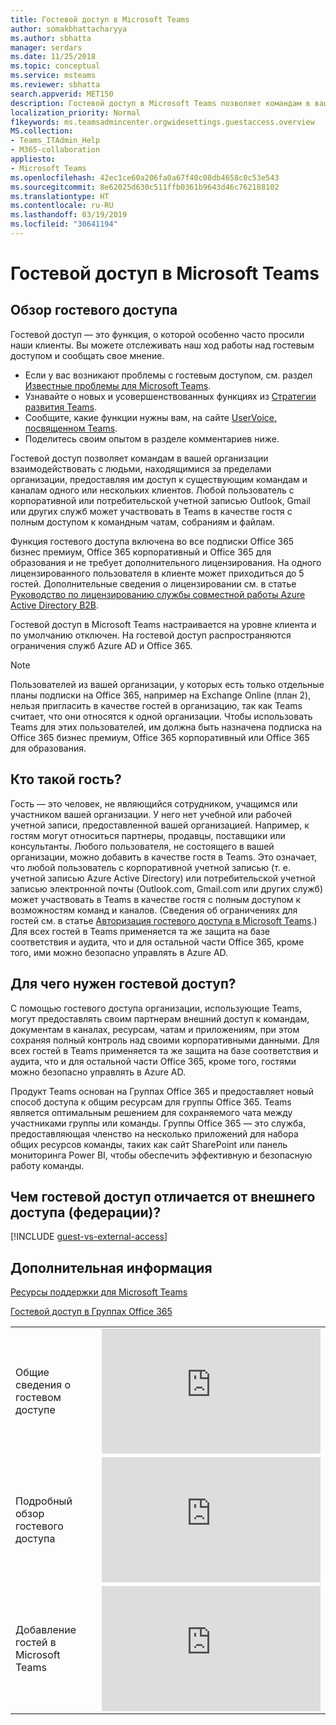 ```yaml
---
title: Гостевой доступ в Microsoft Teams
author: somakbhattacharyya
ms.author: sbhatta
manager: serdars
ms.date: 11/25/2018
ms.topic: conceptual
ms.service: msteams
ms.reviewer: sbhatta
search.appverid: MET150
description: Гостевой доступ в Microsoft Teams позволяет командам в вашей организации сотрудничать с людьми, находящимися за пределами организации, предоставляя им доступ к командам и каналам.
localization_priority: Normal
f1keywords: ms.teamsadmincenter.orgwidesettings.guestaccess.overview
MS.collection:
- Teams_ITAdmin_Help
- M365-collaboration
appliesto:
- Microsoft Teams
ms.openlocfilehash: 42ec1ce60a206fa0a67f40c08db4658c0c53e543
ms.sourcegitcommit: 8e62025d630c511ffb0361b9643d46c762188102
ms.translationtype: HT
ms.contentlocale: ru-RU
ms.lasthandoff: 03/19/2019
ms.locfileid: "30641194"
---
```

<a name="guest-access-in-microsoft-teams"></a>Гостевой доступ в Microsoft Teams
======================================

## <a name="guest-access-overview"></a>Обзор гостевого доступа

Гостевой доступ — это функция, о которой особенно часто просили наши клиенты. Вы можете отслеживать наш ход работы над гостевым доступом и сообщать свое мнение.

- Если у вас возникают проблемы с гостевым доступом, см. раздел [Известные проблемы для Microsoft Teams](Known-issues.md).
- Узнавайте о новых и усовершенствованных функциях из [Стратегии развития Teams](https://aka.ms/teamsroadmap).
- Сообщите, какие функции нужны вам, на сайте [UserVoice, посвященном Teams](https://aka.ms/TeamsUserVoice).
- Поделитесь своим опытом в разделе комментариев ниже.

Гостевой доступ позволяет командам в вашей организации взаимодействовать с людьми, находящимися за пределами организации, предоставляя им доступ к существующим командам и каналам одного или нескольких клиентов. Любой пользователь с корпоративной или потребительской учетной записью Outlook, Gmail или других служб может участвовать в Teams в качестве гостя с полным доступом к командным чатам, собраниям и файлам.

Функция гостевого доступа включена во все подписки Office 365 бизнес премиум, Office 365 корпоративный и Office 365 для образования и не требует дополнительного лицензирования. На одного лицензированного пользователя в клиенте может приходиться до 5 гостей. Дополнительные сведения о лицензировании см. в статье [Руководство по лицензированию службы совместной работы Azure Active Directory B2B](https://docs.microsoft.com/ru-RU/azure/active-directory/b2b/licensing-guidance). 

Гостевой доступ в Microsoft Teams настраивается на уровне клиента и по умолчанию отключен. На гостевой доступ распространяются ограничения служб Azure AD и Office 365.

> [!NOTE]
> Пользователей из вашей организации, у которых есть только отдельные планы подписки на Office 365, например на Exchange Online (план 2), нельзя пригласить в качестве гостей в организацию, так как Teams считает, что они относятся к одной организации. Чтобы использовать Teams для этих пользователей, им должна быть назначена подписка на Office 365 бизнес премиум, Office 365 корпоративный или Office 365 для образования. 

## <a name="who-is-a-guest"></a>Кто такой гость?

Гость — это человек, не являющийся сотрудником, учащимся или участником вашей организации. У него нет учебной или рабочей учетной записи, предоставленной вашей организацией. Например, к гостям могут относиться партнеры, продавцы, поставщики или консультанты. Любого пользователя, не состоящего в вашей организации, можно добавить в качестве гостя в Teams. Это означает, что любой пользователь с корпоративной учетной записью (т. е. учетной записью Azure Active Directory) или потребительской учетной записью электронной почты (Outlook.com, Gmail.com или других служб) может участвовать в Teams в качестве гостя с полным доступом к возможностям команд и каналов. (Сведения об ограничениях для гостей см. в статье [Авторизация гостевого доступа в Microsoft Teams](teams-dependencies.md).) Для всех гостей в Teams применяется та же защита на базе соответствия и аудита, что и для остальной части Office 365, кроме того, ими можно безопасно управлять в Azure AD.

## <a name="why-use-guest-access"></a>Для чего нужен гостевой доступ?
      
С помощью гостевого доступа организации, использующие Teams, могут предоставлять своим партнерам внешний доступ к командам, документам в каналах, ресурсам, чатам и приложениям, при этом сохраняя полный контроль над своими корпоративными данными. Для всех гостей в Teams применяется та же защита на базе соответствия и аудита, что и для остальной части Office 365, кроме того, гостями можно безопасно управлять в Azure AD.  

Продукт Teams основан на Группах Office 365 и предоставляет новый способ доступа к общим ресурсам для группы Office 365. Teams является оптимальным решением для сохраняемого чата между участниками группы или команды. Группы Office 365 — это служба, предоставляющая членство на несколько приложений для набора общих ресурсов команды, таких как сайт SharePoint или панель мониторинга Power BI, чтобы обеспечить эффективную и безопасную работу команды. 

## <a name="how-does-guest-access-compare-to-external-access-federation"></a>Чем гостевой доступ отличается от внешнего доступа (федерации)?

[!INCLUDE [guest-vs-external-access](includes/guest-vs-external-access.md)]

## <a name="more-information"></a>Дополнительная информация
    
[Ресурсы поддержки для Microsoft Teams](support-resources.md)  

  [Гостевой доступ в Группах Office 365](https://support.office.com/en-us/article/guest-access-in-office-365-groups-bfc7a840-868f-4fd6-a390-f347bf51aff6?ui=en-US&rs=en-US&ad=US#bkmk_usepowershell&PickTab=FAQ) 
  
|  |  |
|---------|---------|
|Общие сведения о гостевом доступе   | <iframe width="350" height="200" src="https://www.youtube.com/embed/D8DW2Urv5y8" frameborder="0" allowfullscreen></iframe>   |
|Подробный обзор гостевого доступа   | <iframe width="350" height="200" src="https://www.youtube.com/embed/vaJRRSjBxxY" frameborder="0" allowfullscreen></iframe>   |
| Добавление гостей в Microsoft Teams   | <iframe width="350" height="200" src="https://www.youtube.com/embed/1daMBDyBLZc" frameborder="0" allowfullscreen></iframe>   | 
    

